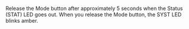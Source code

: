 Release the Mode button after approximately 5 seconds when the Status (STAT) LED goes out. 
When you release the Mode button, the SYST LED blinks amber.
